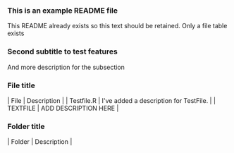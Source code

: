 ### This is an example README file
This README already exists so this text should be retained. Only a file table exists











### Second subtitle to test features
And more description for the subsection

### File title
| File | Description |
| Testfile.R | I've added a description for TestFile. |
| TEXTFILE | ADD DESCRIPTION HERE |
### Folder title
| Folder | Description |
